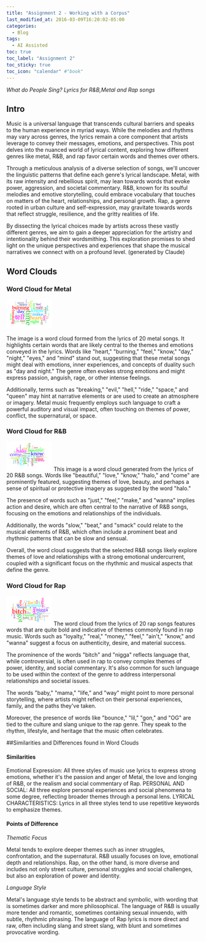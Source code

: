 ```yaml
---
title: "Assignment 2 - Working with a Corpus"
last_modified_at: 2016-03-09T16:20:02-05:00
categories:
  - Blog
tags:
  - AI Assisted
toc: true
toc_label: "Assignment 2"
toc_sticky: true
toc_icon: "calendar" #"book"
---
```


*What do People Sing? Lyrics for R&B,Metal and Rap songs*

## Intro 

Music is a universal language that transcends cultural barriers and speaks to the human experience in myriad ways. While the melodies and rhythms may vary across genres, the lyrics remain a core component that artists leverage to convey their messages, emotions, and perspectives. This post delves into the nuanced world of lyrical content, exploring how different genres like metal, R&B, and rap favor certain words and themes over others.

Through a meticulous analysis of a diverse selection of songs, we'll uncover the linguistic patterns that define each genre's lyrical landscape. Metal, with its raw intensity and rebellious spirit, may lean towards words that evoke power, aggression, and societal commentary. R&B, known for its soulful melodies and emotive storytelling, could embrace vocabulary that touches on matters of the heart, relationships, and personal growth. Rap, a genre rooted in urban culture and self-expression, may gravitate towards words that reflect struggle, resilience, and the gritty realities of life.

By dissecting the lyrical choices made by artists across these vastly different genres, we aim to gain a deeper appreciation for the artistry and intentionality behind their wordsmithing. This exploration promises to shed light on the unique perspectives and experiences that shape the musical narratives we connect with on a profound level.
(generated by Claude)

## Word Clouds 

### Word Cloud for Metal
<img src="/assets/images/assignment2_corpus/metal-cloud.jpg" style="zoom:25%;" />

The image is a word cloud formed from the lyrics of 20 metal songs. It highlights certain words that are likely central to the themes and emotions conveyed in the lyrics. Words like "heart," "burning," "feel," "know," "day," "night," "eyes," and "mind" stand out, suggesting that these metal songs might deal with emotions, inner experiences, and concepts of duality such as "day and night." The genre often evokes strong emotions and might express passion, anguish, rage, or other intense feelings.

Additionally, terms such as "breaking," "evil," "hell," "ride," "space," and "queen" may hint at narrative elements or are used to create an atmosphere or imagery. Metal music frequently employs such language to craft a powerful auditory and visual impact, often touching on themes of power, conflict, the supernatural, or space.


### Word Cloud for R&B
<img src="/assets/images/assignment2_corpus/rnb_cloud.jpg" style="zoom:25%;" />
This image is a word cloud generated from the lyrics of 20 R&B songs. Words like "beautiful," "love," "know," "halo," and "come" are prominently featured, suggesting themes of love, beauty, and perhaps a sense of spiritual or protective imagery as suggested by the word "halo." 

The presence of words such as "just," "feel," "make," and "wanna" implies action and desire, which are often central to the narrative of R&B songs, focusing on the emotions and relationships of the individuals. 

Additionally, the words "slow," "beat," and "smack" could relate to the musical elements of R&B, which often include a prominent beat and rhythmic patterns that can be slow and sensual. 

Overall, the word cloud suggests that the selected R&B songs likely explore themes of love and relationships with a strong emotional undercurrent, coupled with a significant focus on the rhythmic and musical aspects that define the genre.

### Word Cloud for Rap
<img src="/assets/images/assignment2_corpus/rap_cloud.jpg" style="zoom:25%;" />
The word cloud from the lyrics of 20 rap songs features words that are quite bold and indicative of themes commonly found in rap music. Words such as "loyalty," "real," "money," "feel," "ain't," "know," and "wanna" suggest a focus on authenticity, desire, and material success.

The prominence of the words "bitch" and "nigga" reflects language that, while controversial, is often used in rap to convey complex themes of power, identity, and social commentary. It's also common for such language to be used within the context of the genre to address interpersonal relationships and societal issues.

The words "baby," "mama," "life," and "way" might point to more personal storytelling, where artists might reflect on their personal experiences, family, and the paths they've taken.

Moreover, the presence of words like "bounce," "lil," "gon," and "OG" are tied to the culture and slang unique to the rap genre. They speak to the rhythm, lifestyle, and heritage that the music often celebrates.


##Similarities and Differences found in Word Clouds

#### Similarities

Emotional Expression: All three styles of music use lyrics to express strong emotions, whether it's the passion and anger of Metal, the love and longing of R&B, or the realism and social commentary of Rap.
PERSONAL AND SOCIAL: All three explore personal experiences and social phenomena to some degree, reflecting broader themes through a personal lens.
LYRICAL CHARACTERISTICS: Lyrics in all three styles tend to use repetitive keywords to emphasize themes.
#### Points of Difference

*Thematic Focus*

Metal tends to explore deeper themes such as inner struggles, confrontation, and the supernatural.
R&B usually focuses on love, emotional depth and relationships.
Rap, on the other hand, is more diverse and includes not only street culture, personal struggles and social challenges, but also an exploration of power and identity.

*Language Style*

Metal's language style tends to be abstract and symbolic, with wording that is sometimes darker and more philosophical.
The language of R&B is usually more tender and romantic, sometimes containing sexual innuendo, with subtle, rhythmic phrasing.
The language of Rap lyrics is more direct and raw, often including slang and street slang, with blunt and sometimes provocative wording.



